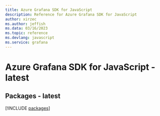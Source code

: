 ```yaml
---
title: Azure Grafana SDK for JavaScript
description: Reference for Azure Grafana SDK for JavaScript
author: xirzec
ms.author: jeffish
ms.data: 03/16/2023
ms.topic: reference
ms.devlang: javascript
ms.service: grafana
---
```

# Azure Grafana SDK for JavaScript - latest
## Packages - latest
[!INCLUDE [packages](grafana-index.md)]